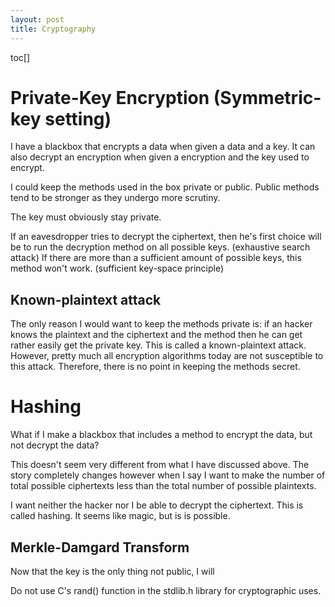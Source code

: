 ```yaml
---
layout: post
title: Cryptography
---
```

toc[]
# Private-Key Encryption (Symmetric-key setting)
I have a blackbox that encrypts a data when given a data and a key. It can also decrypt an encryption when given a encryption and the key used to encrypt.

I could keep the methods used in the box private or public. Public methods tend to be stronger as they undergo more scrutiny.

The key must obviously stay private.

If an eavesdropper tries to decrypt the ciphertext, then he's first choice will be to  run the decryption method on all possible keys. (exhaustive search attack) If there are more than a sufficient amount of possible keys, this method won't work. (sufficient key-space principle)

## Known-plaintext attack
The only reason I would want to keep the methods private is: if an hacker knows the plaintext and the ciphertext and the method then he can get rather easily get the private key. This is called a known-plaintext attack. However, pretty much all encryption algorithms today are not susceptible to this attack. Therefore, there is no point in keeping the methods secret.

# Hashing
What if I make a blackbox that includes a method to encrypt the data, but not decrypt the data?

This doesn't seem very different from what I have discussed above. The story completely changes however when I say I want to make the number of total possible ciphertexts less than the total number of possible plaintexts.

I want neither the hacker nor I be able to decrypt the ciphertext. This is called hashing. It seems like magic, but is is possible.

## Merkle-Damgard Transform
Now that the key is the only thing not public, I will

Do not use C's rand() function in the stdlib.h library for cryptographic uses.
<!--stackedit_data:
eyJoaXN0b3J5IjpbLTY2NzIxMzkwMSw0OTg2NzEwNjQsMTkwOD
E5NjM0OCwxMDc2MTUxODgxLDY3MTE1NjM4MSwtMTA3NzAxMDUy
OSwtMTg3Mjk0Mjk2MSwtMTYxNzc4ODQ5MCwtMTAwNzYxMjgxMy
wxNzY3OTEwMTE1LDEzMzQ0NzYyMjEsLTIwMTM2MDM4OTIsNTM2
OTk4Mzg0XX0=
-->